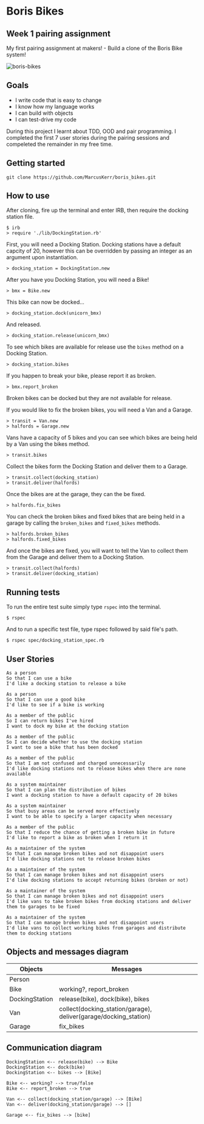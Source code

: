 # Boris Bikes

## Week 1 pairing assignment

My first pairing assignment at makers! - Build a clone of the Boris Bike system!

![boris-bikes](https://user-images.githubusercontent.com/15127871/45594943-501dcd80-b99b-11e8-9dae-5ee3e56cd3d9.jpg)

## Goals

* I write code that is easy to change
* I know how my language works
* I can build with objects
* I can test-drive my code

During this project I learnt about TDD, OOD and pair programming.
I completed the first 7 user stories during the pairing sessions and compeleted the remainder in my free time.

## Getting started

`git clone https://github.com/MarcusKerr/boris_bikes.git`

## How to use

After cloning, fire up the terminal and enter IRB, then require the docking station file.

``` console
$ irb
> require './lib/DockingStation.rb'
```

First, you will need a Docking Station. Docking stations have a default capcity of 20, however this can be overridden by passing an integer as an argument upon instantiation.

``` console
> docking_station = DockingStation.new
```

After you have you Docking Station, you will need a Bike!

``` conosle
> bmx = Bike.new
```

This bike can now be docked...

``` console
> docking_station.dock(unicorn_bmx)
```

And released.

``` console
> docking_station.release(unicorn_bmx)
```

To see which bikes are available for release use the `bikes` method on a Docking Station.

``` console
> docking_station.bikes
```

If you happen to break your bike, please report it as broken.

``` console
> bmx.report_broken
```

Broken bikes can be docked but they are not available for release.

If you would like to fix the broken bikes, you will need a Van and a Garage.

``` console
> transit = Van.new
> halfords = Garage.new
```

Vans have a capacity of 5 bikes and you can see which bikes are being held by a Van using the bikes method.

``` console
> transit.bikes
```

Collect the bikes form the Docking Station and deliver them to a Garage.

``` console
> transit.collect(docking_station)
> transit.deliver(halfords)
```

Once the bikes are at the garage, they can the be fixed.

``` console
> halfords.fix_bikes
```

You can check the broken bikes and fixed bikes that are being held in a garage by calling the `broken_bikes` and `fixed_bikes` methods.

```  console
> halfords.broken_bikes
> halfords.fixed_bikes
```

And once the bikes are fixed, you will want to tell the Van to collect them from the Garage and deliver them to a Docking Station.

``` console
> transit.collect(halfords)
> transit.deliver(docking_station)
```

## Running tests

To run the entire test suite simply type `rspec` into the terminal.

``` console
$ rspec
```

And to run a specific test file, type rspec followed by said file's path.

``` console
$ rspec spec/docking_station_spec.rb
```

## User Stories

```console
As a person
So that I can use a bike
I'd like a docking station to release a bike

As a person
So that I can use a good bike
I'd like to see if a bike is working

As a member of the public
So I can return bikes I've hired
I want to dock my bike at the docking station

As a member of the public
So I can decide whether to use the docking station
I want to see a bike that has been docked

As a member of the public
So that I am not confused and charged unnecessarily
I'd like docking stations not to release bikes when there are none available

As a system maintainer
So that I can plan the distribution of bikes
I want a docking station to have a default capacity of 20 bikes

As a system maintainer
So that busy areas can be served more effectively
I want to be able to specify a larger capacity when necessary

As a member of the public
So that I reduce the chance of getting a broken bike in future
I'd like to report a bike as broken when I return it

As a maintainer of the system
So that I can manage broken bikes and not disappoint users
I'd like docking stations not to release broken bikes

As a maintainer of the system
So that I can manage broken bikes and not disappoint users
I'd like docking stations to accept returning bikes (broken or not)

As a maintainer of the system
So that I can manage broken bikes and not disappoint users
I'd like vans to take broken bikes from docking stations and deliver them to garages to be fixed

As a maintainer of the system
So that I can manage broken bikes and not disappoint users
I'd like vans to collect working bikes from garages and distribute them to docking stations
```

## Objects and messages diagram

Objects  | Messages
------------- | -------------
Person  |
Bike  | working?, report_broken
DockingStation | release(bike), dock(bike), bikes
Van | collect(docking_station/garage), deliver(garage/docking_station)
Garage | fix_bikes

## Communication diagram

```console
DockingStation <-- release(bike) --> Bike
DockingStation <-- dock(bike)
DockingStation <-- bikes --> [Bike]

Bike <-- working? --> true/false
Bike <-- report_broken --> true

Van <-- collect(docking_station/garage) --> [Bike]
Van <-- deliver(docking_station/garage) --> []

Garage <-- fix_bikes --> [bike]
```

